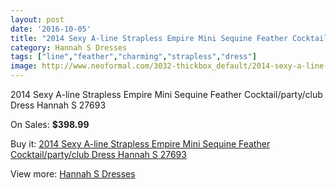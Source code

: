 ```yaml
---
layout: post
date: '2016-10-05'
title: "2014 Sexy A-line Strapless Empire Mini Sequine Feather Cocktail/party/club Dress Hannah S 27693"
category: Hannah S Dresses
tags: ["line","feather","charming","strapless","dress"]
image: http://www.neoformal.com/3032-thickbox_default/2014-sexy-a-line-strapless-empire-mini-sequine-feather-cocktail-party-club-dress-hannah-s-27693.jpg
---
```

2014 Sexy A-line Strapless Empire Mini Sequine Feather Cocktail/party/club Dress Hannah S 27693

On Sales: **$398.99**
<a href="https://www.neoformal.com/en/hannah-s-dresses/1130-2014-sexy-a-line-strapless-empire-mini-sequine-feather-cocktail-party-club-dress-hannah-s-27693.html"><amp-img layout="responsive" width="600" height="600" src="//www.neoformal.com/3032-thickbox_default/2014-sexy-a-line-strapless-empire-mini-sequine-feather-cocktail-party-club-dress-hannah-s-27693.jpg" alt="2014 Sexy A-line Strapless Empire Mini Sequine Feather Cocktail/party/club Dress Hannah S 27693 0" /></a>
<a href="https://www.neoformal.com/en/hannah-s-dresses/1130-2014-sexy-a-line-strapless-empire-mini-sequine-feather-cocktail-party-club-dress-hannah-s-27693.html"><amp-img layout="responsive" width="600" height="600" src="//www.neoformal.com/3033-thickbox_default/2014-sexy-a-line-strapless-empire-mini-sequine-feather-cocktail-party-club-dress-hannah-s-27693.jpg" alt="2014 Sexy A-line Strapless Empire Mini Sequine Feather Cocktail/party/club Dress Hannah S 27693 1" /></a>
<a href="https://www.neoformal.com/en/hannah-s-dresses/1130-2014-sexy-a-line-strapless-empire-mini-sequine-feather-cocktail-party-club-dress-hannah-s-27693.html"><amp-img layout="responsive" width="600" height="600" src="//www.neoformal.com/3034-thickbox_default/2014-sexy-a-line-strapless-empire-mini-sequine-feather-cocktail-party-club-dress-hannah-s-27693.jpg" alt="2014 Sexy A-line Strapless Empire Mini Sequine Feather Cocktail/party/club Dress Hannah S 27693 2" /></a>

Buy it: [2014 Sexy A-line Strapless Empire Mini Sequine Feather Cocktail/party/club Dress Hannah S 27693](https://www.neoformal.com/en/hannah-s-dresses/1130-2014-sexy-a-line-strapless-empire-mini-sequine-feather-cocktail-party-club-dress-hannah-s-27693.html "2014 Sexy A-line Strapless Empire Mini Sequine Feather Cocktail/party/club Dress Hannah S 27693")

View more: [Hannah S Dresses](https://www.neoformal.com/en/12-hannah-s-dresses "Hannah S Dresses")